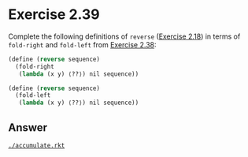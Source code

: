 # Exercise 2.39

Complete the following definitions of `reverse` ([Exercise 2.18](./2.18.md)) in
terms of `fold-right` and `fold-left` from [Exercise 2.38](./2.38.md):

```scheme
(define (reverse sequence)
  (fold-right
   (lambda (x y) ⟨??⟩) nil sequence))

(define (reverse sequence)
  (fold-left
   (lambda (x y) ⟨??⟩) nil sequence))
```

## Answer

[`./accumulate.rkt`](./accumulate.rkt)

